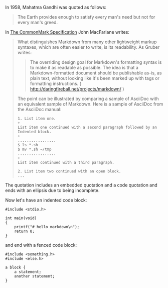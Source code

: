 In 1958, Mahatma Gandhi was quoted as follows:

> The Earth provides enough to satisfy every man's need but not for every man's
> greed.

In [The CommonMark Specification](https://spec.commonmark.org/0.29/) John
MacFarlane writes:

> What distinguishes Markdown from many other lightweight markup syntaxes,
> which are often easier to write, is its readability. As Gruber writes:
> 
> > The overriding design goal for Markdown's formatting syntax is to make it
> > as readable as possible. The idea is that a Markdown-formatted document should
> > be publishable as-is, as plain text, without looking like it's been marked up
> > with tags or formatting instructions. ( 
> > <http://daringfireball.net/projects/markdown/> )
> 
> The point can be illustrated by comparing a sample of AsciiDoc with an
> equivalent sample of Markdown. Here is a sample of AsciiDoc from the AsciiDoc
> manual:
> 
> ```AsciiDoc
> 1. List item one.
> +
> List item one continued with a second paragraph followed by an
> Indented block.
> +
> .................
> $ ls *.sh
> $ mv *.sh ~/tmp
> .................
> +
> List item continued with a third paragraph.
> 
> 2. List item two continued with an open block.
> ...
> ```
The quotation includes an embedded quotation and a code quotation and ends with
an ellipsis due to being incomplete.

Now let's have an indented code block:

    #include <stdio.h>
    
    int main(void)
    {
        printf("# hello markdown\n");
        return 0;
    }

and end with a fenced code block:

~~~pseudocode
#include <something.h>
#include <else.h>

a block {
    a statement;
    another statement;
}
~~~

